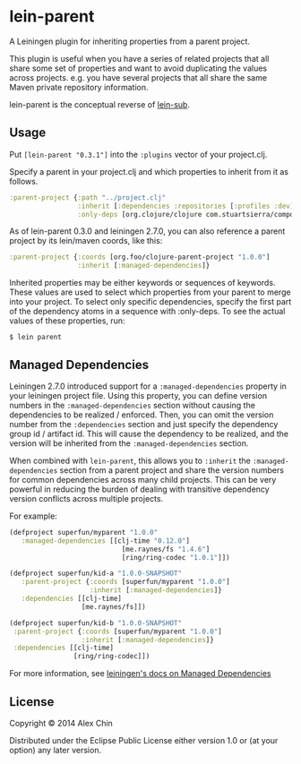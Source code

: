 # lein-parent

A Leiningen plugin for inheriting properties from a parent project.

This plugin is useful when you have a series of related projects that all share
some set of properties and want to avoid duplicating the values across
projects. e.g. you have several projects that all share the same Maven private
repository information.

lein-parent is the conceptual reverse of
[lein-sub](https://github.com/kumarshantanu/lein-sub).

## Usage

Put `[lein-parent "0.3.1"]` into the `:plugins` vector of your project.clj.

Specify a parent in your project.clj and which properties to inherit from it as
follows.

```clj
:parent-project {:path "../project.clj"
                 :inherit [:dependencies :repositories [:profiles :dev]]
                 :only-deps [org.clojure/clojure com.stuartsierra/component]}
```

As of lein-parent 0.3.0 and leiningen 2.7.0, you can also reference a parent
project by its lein/maven coords, like this:

```clj
:parent-project {:coords [org.foo/clojure-parent-project "1.0.0"]
                 :inherit [:managed-dependencies]}
```

Inherited properties may be either keywords or sequences of
keywords. These values are used to select which properties from your
parent to merge into your project. To select only specific
dependencies, specify the first part of the dependency atoms in a
sequence with :only-deps.  To see the actual values of these
properties, run:

    $ lein parent

## Managed Dependencies

Leiningen 2.7.0 introduced support for a `:managed-dependencies` property in
your leiningen project file.  Using this property, you can define version numbers
in the `:managed-dependencies` section without causing the dependencies to be
realized / enforced.  Then, you can omit the version number from the `:dependencies`
section and just specify the dependency group id / artifact id.  This will cause
the dependency to be realized, and the version will be inherited from the
`:managed-dependencies` section.

When combined with `lein-parent`, this allows you to `:inherit` the
`:managed-dependencies` section from a parent project and share the version
numbers for common dependencies across many child projects.  This can be very
powerful in reducing the burden of dealing with transitive dependency version
conflicts across multiple projects.

For example:

```clj
(defproject superfun/myparent "1.0.0"
   :managed-dependencies [[clj-time "0.12.0"]
                            [me.raynes/fs "1.4.6"]
                            [ring/ring-codec "1.0.1"]])

(defproject superfun/kid-a "1.0.0-SNAPSHOT"
   :parent-project {:coords [superfun/myparent "1.0.0"]
                    :inherit [:managed-dependencies]}
   :dependencies [[clj-time]
                  [me.raynes/fs]])

(defproject superfun/kid-b "1.0.0-SNAPSHOT"
 :parent-project {:coords [superfun/myparent "1.0.0"]
                  :inherit [:managed-dependencies]}
 :dependencies [[clj-time]
                [ring/ring-codec]])
```

For more information, see [leiningen's docs on Managed Dependencies](https://github.com/technomancy/leiningen/blob/master/doc/MANAGED_DEPS.md)

## License

Copyright © 2014 Alex Chin

Distributed under the Eclipse Public License either version 1.0 or (at
your option) any later version.
